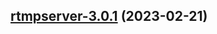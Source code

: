 

## [rtmpserver-3.0.1](https://github.com/truecharts/charts/compare/rtmpserver-3.0.0...rtmpserver-3.0.1) (2023-02-21)

